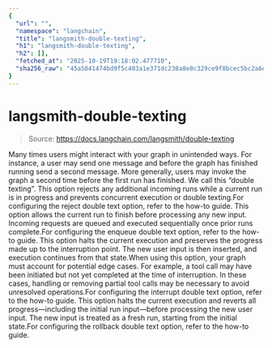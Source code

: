 ```yaml
---
{
  "url": "",
  "namespace": "langchain",
  "title": "langsmith-double-texting",
  "h1": "langsmith-double-texting",
  "h2": [],
  "fetched_at": "2025-10-19T19:18:02.477710",
  "sha256_raw": "45a5841474bd9f5c403a1e371dc238a8e0c329ce9f8bcec5bc2a6e1c8821c3e2"
}
---
```


# langsmith-double-texting

> Source: https://docs.langchain.com/langsmith/double-texting

Many times users might interact with your graph in unintended ways.
For instance, a user may send one message and before the graph has finished running send a second message.
More generally, users may invoke the graph a second time before the first run has finished.
We call this “double texting”.
This option rejects any additional incoming runs while a current run is in progress and prevents concurrent execution or double texting.For configuring the reject double text option, refer to the how-to guide.
This option allows the current run to finish before processing any new input. Incoming requests are queued and executed sequentially once prior runs complete.For configuring the enqueue double text option, refer to the how-to guide.
This option halts the current execution and preserves the progress made up to the interruption point. The new user input is then inserted, and execution continues from that state.When using this option, your graph must account for potential edge cases. For example, a tool call may have been initiated but not yet completed at the time of interruption. In these cases, handling or removing partial tool calls may be necessary to avoid unresolved operations.For configuring the interrupt double text option, refer to the how-to guide.
This option halts the current execution and reverts all progress—including the initial run input—before processing the new user input. The new input is treated as a fresh run, starting from the initial state.For configuring the rollback double text option, refer to the how-to guide.